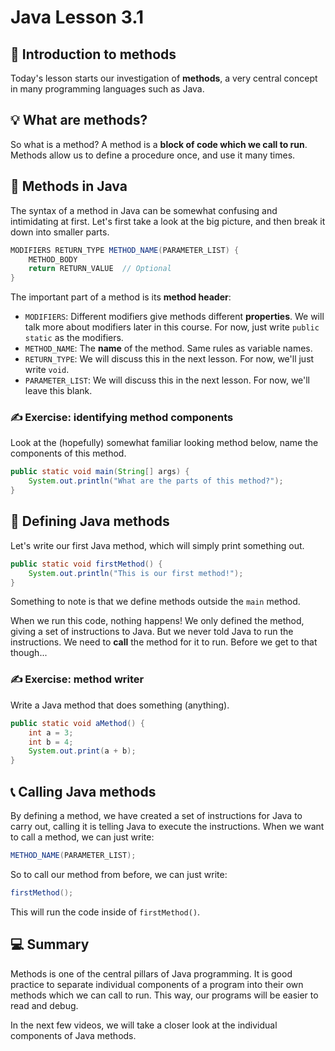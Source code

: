 # **Java Lesson 3.1**

## 🤖 Introduction to methods

Today's lesson starts our investigation of **methods**, a very central concept in many programming languages such as Java.

## 💡 What are methods?

So what is a method? A method is a **block of code which we call to run**. Methods allow us to define a procedure once, and use it many times.

## 📠 Methods in Java

The syntax of a method in Java can be somewhat confusing and intimidating at first. Let's first take a look at the big picture, and then break it down into smaller parts.

```java
MODIFIERS RETURN_TYPE METHOD_NAME(PARAMETER_LIST) {
    METHOD_BODY
    return RETURN_VALUE  // Optional
}
```

The important part of a method is its **method header**:

* `MODIFIERS`: Different modifiers give methods different **properties**. We will talk more about modifiers later in this course. For now, just write `public static` as the modifiers.
* `METHOD_NAME`: The **name** of the method. Same rules as variable names.
* `RETURN_TYPE`: We will discuss this in the next lesson. For now, we'll just write `void`.
* `PARAMETER_LIST`: We will discuss this in the next lesson. For now, we'll leave this blank.

### ✍ Exercise: identifying method components

Look at the (hopefully) somewhat familiar looking method below, name the components of this method.

```java
public static void main(String[] args) {
    System.out.println("What are the parts of this method?");
}
```

## 📝 Defining Java methods

Let's write our first Java method, which will simply print something out.

```java
public static void firstMethod() {
    System.out.println("This is our first method!");
}
```

Something to note is that we define methods outside the `main` method.

When we run this code, nothing happens! We only defined the method, giving a set of instructions to Java. But we never told Java to run the instructions. We need to **call** the method for it to run. Before we get to that though...

### ✍ Exercise: method writer

Write a Java method that does something (anything).

```java
public static void aMethod() {
    int a = 3;
    int b = 4;
    System.out.print(a + b);
}
```

## 📞 Calling Java methods

By defining a method, we have created a set of instructions for Java to carry out, calling it is telling Java to execute the instructions. When we want to call a method, we can just write:

```java
METHOD_NAME(PARAMETER_LIST);
```

So to call our method from before, we can just write:

```java
firstMethod();
```

This will run the code inside of `firstMethod()`.

## 💻 Summary

Methods is one of the central pillars of Java programming. It is good practice to separate individual components of a program into their own methods which we can call to run. This way, our programs will be easier to read and debug.

In the next few videos, we will take a closer look at the individual components of Java methods.

